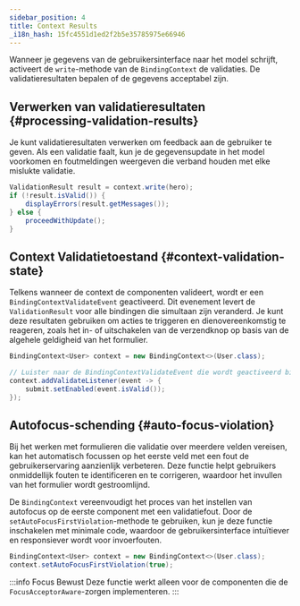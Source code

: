 ```yaml
---
sidebar_position: 4
title: Context Results
_i18n_hash: 15fc4551d1ed2f2b5e35785975e66946
---
```

Wanneer je gegevens van de gebruikersinterface naar het model schrijft, activeert de `write`-methode van de `BindingContext` de validaties. De validatieresultaten bepalen of de gegevens acceptabel zijn.

## Verwerken van validatieresultaten {#processing-validation-results}

Je kunt validatieresultaten verwerken om feedback aan de gebruiker te geven. Als een validatie faalt, kun je de gegevensupdate in het model voorkomen en foutmeldingen weergeven die verband houden met elke mislukte validatie.

```java
ValidationResult result = context.write(hero);
if (!result.isValid()) {
    displayErrors(result.getMessages());
} else {
    proceedWithUpdate();
}
```

<!-- vale off -->
## Context Validatietoestand {#context-validation-state}
<!-- vale on -->

Telkens wanneer de context de componenten valideert, wordt er een `BindingContextValidateEvent` geactiveerd. Dit evenement levert de `ValidationResult` voor alle bindingen die simultaan zijn veranderd. Je kunt deze resultaten gebruiken om acties te triggeren en dienovereenkomstig te reageren, zoals het in- of uitschakelen van de verzendknop op basis van de algehele geldigheid van het formulier.

```java
BindingContext<User> context = new BindingContext<>(User.class);

// Luister naar de BindingContextValidateEvent die wordt geactiveerd bij elke gebruikersinteractie.
context.addValidateListener(event -> {
    submit.setEnabled(event.isValid());
});
```

## Autofocus-schending {#auto-focus-violation}

Bij het werken met formulieren die validatie over meerdere velden vereisen, kan het automatisch focussen op het eerste veld met een fout de gebruikerservaring aanzienlijk verbeteren. Deze functie helpt gebruikers onmiddellijk fouten te identificeren en te corrigeren, waardoor het invullen van het formulier wordt gestroomlijnd.

De `BindingContext` vereenvoudigt het proces van het instellen van autofocus op de eerste component met een validatiefout. Door de `setAutoFocusFirstViolation`-methode te gebruiken, kun je deze functie inschakelen met minimale code, waardoor de gebruikersinterface intuïtiever en responsiever wordt voor invoerfouten.

```java
BindingContext<User> context = new BindingContext<>(User.class);
context.setAutoFocusFirstViolation(true);
```

:::info Focus Bewust
Deze functie werkt alleen voor de componenten die de `FocusAcceptorAware`-zorgen implementeren.
:::
